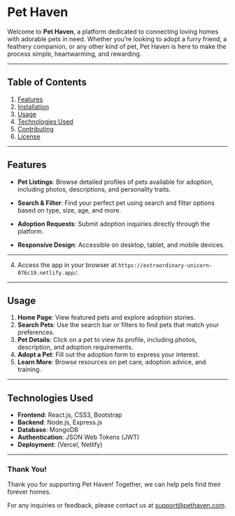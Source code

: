 # Pet Haven

Welcome to **Pet Haven**, a platform dedicated to connecting loving homes with adorable pets in need. Whether you’re looking to adopt a furry friend, a feathery companion, or any other kind of pet, Pet Haven is here to make the process simple, heartwarming, and rewarding.

---

## Table of Contents
1. [Features](#features)
2. [Installation](#installation)
3. [Usage](#usage)
4. [Technologies Used](#technologies-used)
5. [Contributing](#contributing)
6. [License](#license)

---

## Features
- **Pet Listings**: Browse detailed profiles of pets available for adoption, including photos, descriptions, and personality traits.
- **Search & Filter**: Find your perfect pet using search and filter options based on type, size, age, and more.
- **Adoption Requests**: Submit adoption inquiries directly through the platform.

- **Responsive Design**: Accessible on desktop, tablet, and mobile devices.

---

4. Access the app in your browser at `https://extraordinary-unicorn-076c19.netlify.app/`.

---

## Usage

1. **Home Page**: View featured pets and explore adoption stories.
2. **Search Pets**: Use the search bar or filters to find pets that match your preferences.
3. **Pet Details**: Click on a pet to view its profile, including photos, description, and adoption requirements.
4. **Adopt a Pet**: Fill out the adoption form to express your interest.
5. **Learn More**: Browse resources on pet care, adoption advice, and training.

---

## Technologies Used
- **Frontend**: React.js, CSS3, Bootstrap
- **Backend**: Node.js, Express.js
- **Database**: MongoDB
- **Authentication**: JSON Web Tokens (JWT)
- **Deployment**: (Vercel, Netlify)

---




### Thank You!
Thank you for supporting Pet Haven! Together, we can help pets find their forever homes. 

For any inquiries or feedback, please contact us at support@pethaven.com.



